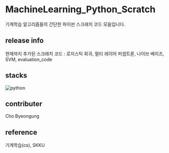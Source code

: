 # MachineLearning_Python_Scratch
기계학습 알고리즘들의 간단한 파이썬 스크래치 코드 모음입니다. 

## release info
현재까지 추가된 스크래치 코드 :
로지스틱 회귀, 멀티 레이어 퍼셉트론, 나이브 베이즈, SVM, evaluation_code
 

## stacks
![python](https://img.shields.io/badge/Python-3776AB?style=for-the-badge&logo=python&logoColor=white)

## contributer
Cho Byeongung

## reference
기계학습(cs), SKKU 
